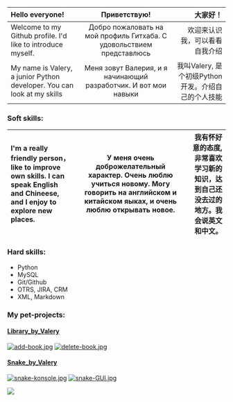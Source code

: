  |**Hello everyone!**| **Приветствую!** | **大家好！**|
 |:-|:-:|-:|
|Welcome to my Github profile. I'd like to introduce myself.| Добро пожаловать на мой профиль Гитхаба. С удовольствием представлюсь | 欢迎来认识我，可以看看自我介绍|
|My name is Valery, a junior Python developer. You can look at my skills | Меня зовут Валерия, и я начинающий разработчик. И вот мои навыки | 我叫Valery, 是个初级Python开发。介绍自己的个人技能|

### **Soft skills:**
| I'm a really friendly person，like to improve own skills. I can speak English and Chineese, and I enjoy to explore new places.  | У меня очень доброжелательный характер. Очень люблю учиться новому. Могу говорить на английском и китайском яыках, и очень люблю открывать новое. | 我有怀好意的态度, 非常喜欢学习新的知识，达到自己还没去过的地方。我会说英文和中文。 |
|:-|:-:|-:|

###  **Hard skills**:
- Python
- MySQL
- Git/Github
- OTRS, JIRA, CRM
- XML, Markdown

### **My pet-projects:**
#### [Library_by_Valery](https://github.com/Mirrabellko/Library_by_Valery "This is my first pet-project")
[![add-book.jpg](https://i.postimg.cc/g0MRNJJc/add-book.jpg)](https://postimg.cc/nsDCLnBN) 
[![delete-book.jpg](https://i.postimg.cc/BQWFhRqF/delete-book.jpg)](https://postimg.cc/23w3ycLj)

#### [Snake_by_Valery](https://github.com/Mirrabellko/Snake_by_Valery "This is my second pet-project. There are two versions: console version and with user interface")
[![snake-konsole.jpg](https://i.postimg.cc/XYLyYJ9K/snake-konsole.jpg)](https://postimg.cc/MncGszPX)
[![snake-GUI.jpg](https://i.postimg.cc/GtnpQwkh/snake-GUI.jpg)](https://postimg.cc/DJ5FvNjt)


![](https://www.codewars.com/users/Mirrabellko/badges/large) 
